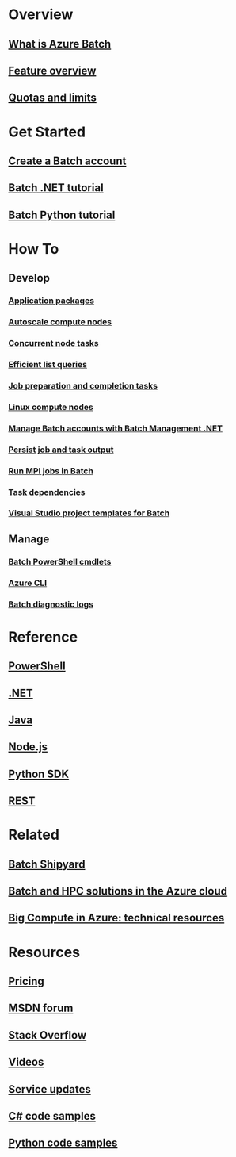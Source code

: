 # Overview
## [What is Azure Batch](./batch-technical-overview.md)
## [Feature overview](./batch-api-basics.md)
## [Quotas and limits](./batch-quota-limit.md)
# Get Started
## [Create a Batch account](./batch-account-create-portal.md)
## [Batch .NET tutorial](./batch-dotnet-get-started.md)
## [Batch Python tutorial](./batch-python-tutorial.md)
# How To
## Develop
### [Application packages](./batch-application-packages.md)
### [Autoscale compute nodes](./batch-automatic-scaling.md)
### [Concurrent node tasks](./batch-parallel-node-tasks.md)
### [Efficient list queries](./batch-efficient-list-queries.md)
### [Job preparation and completion tasks](./batch-job-prep-release.md)
### [Linux compute nodes](./batch-linux-nodes.md)
### [Manage Batch accounts with Batch Management .NET](./batch-management-dotnet.md)
### [Persist job and task output](./batch-task-output.md)
### [Run MPI jobs in Batch](./batch-mpi.md)
### [Task dependencies](./batch-task-dependencies.md)
### [Visual Studio project templates for Batch](./batch-visual-studio-templates.md)
## Manage
### [Batch PowerShell cmdlets](./batch-powershell-cmdlets-get-started.md)
### [Azure CLI](./batch-cli-get-started.md)
### [Batch diagnostic logs](./batch-diagnostics.md)

# Reference
## [PowerShell](/powershell/resourcemanager/azurerm.batch/v2.3.0/azurerm.batch)
## [.NET](/dotnet/api/microsoft.azure.batch)
## [Java](/java/api/com.microsoft.azure.batch)
## [Node.js](http://azure.github.io/azure-sdk-for-node/azure-batch/latest)
## [Python SDK](http://azure-sdk-for-python.readthedocs.io/en/latest/ref/azure.batch)
## [REST](/rest/api/batchservice)

# Related
## [Batch Shipyard](https://github.com/Azure/batch-shipyard)
## [Batch and HPC solutions in the Azure cloud](./batch-hpc-solutions.md)
## [Big Compute in Azure: technical resources](./big-compute-resources.md)

# Resources
## [Pricing](https://azure.microsoft.com/pricing/details/batch/)
## [MSDN forum](https://social.msdn.microsoft.com/Forums/en-us/home?forum=azurebatch)
## [Stack Overflow](http://stackoverflow.com/questions/tagged/azure-batch)
## [Videos](https://azure.microsoft.com/documentation/videos/index/?services=batch)
## [Service updates](https://azure.microsoft.com/updates/?product=batch&updatetype=&platform=)
## [C# code samples](https://github.com/Azure/azure-batch-samples/tree/master/CSharp/)
## [Python code samples](https://github.com/Azure/azure-batch-samples/tree/master/Python/Batch)
